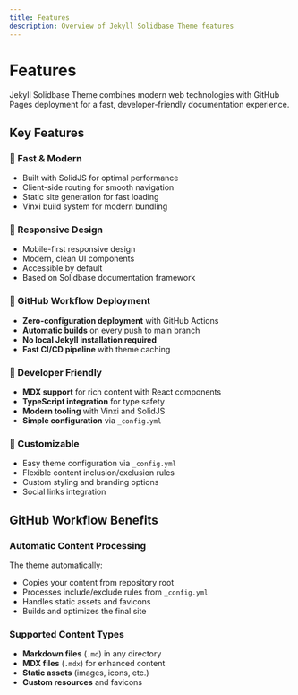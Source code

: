 ```yaml
---
title: Features
description: Overview of Jekyll Solidbase Theme features
---
```


# Features

Jekyll Solidbase Theme combines modern web technologies with GitHub Pages deployment for a fast, developer-friendly documentation experience.

## Key Features

### 🚀 Fast & Modern
- Built with SolidJS for optimal performance
- Client-side routing for smooth navigation
- Static site generation for fast loading
- Vinxi build system for modern bundling

### 📱 Responsive Design
- Mobile-first responsive design
- Modern, clean UI components
- Accessible by default
- Based on Solidbase documentation framework

### 🔧 GitHub Workflow Deployment
- **Zero-configuration deployment** with GitHub Actions
- **Automatic builds** on every push to main branch
- **No local Jekyll installation required**
- **Fast CI/CD pipeline** with theme caching

### 📝 Developer Friendly
- **MDX support** for rich content with React components
- **TypeScript integration** for type safety
- **Modern tooling** with Vinxi and SolidJS
- **Simple configuration** via `_config.yml`

### 🎨 Customizable
- Easy theme configuration via `_config.yml`
- Flexible content inclusion/exclusion rules
- Custom styling and branding options
- Social links integration

## GitHub Workflow Benefits

### Automatic Content Processing
The theme automatically:
- Copies your content from repository root
- Processes include/exclude rules from `_config.yml`
- Handles static assets and favicons
- Builds and optimizes the final site

### Supported Content Types
- **Markdown files** (`.md`) in any directory
- **MDX files** (`.mdx`) for enhanced content
- **Static assets** (images, icons, etc.)
- **Custom resources** and favicons
